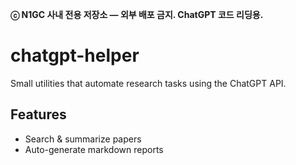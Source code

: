 **ⓒ N1GC 사내 전용 저장소 — 외부 배포 금지. ChatGPT 코드 리딩용.**

# chatgpt-helper
Small utilities that automate research tasks using the ChatGPT API.

## Features
- Search & summarize papers
- Auto-generate markdown reports
